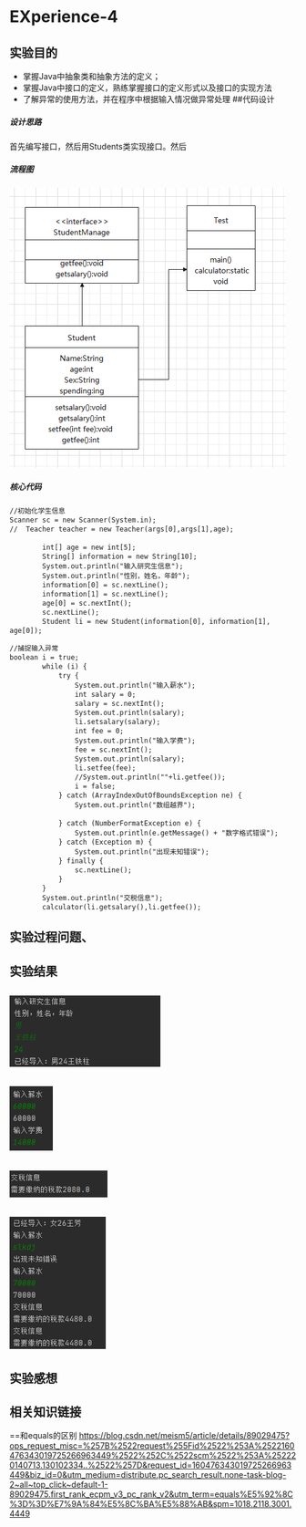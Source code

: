 # EXperience-4
## 实验目的
* 掌握Java中抽象类和抽象方法的定义； 
* 掌握Java中接口的定义，熟练掌握接口的定义形式以及接口的实现方法
* 了解异常的使用方法，并在程序中根据输入情况做异常处理
##代码设计
##### 设计思路
   首先编写接口，然后用Students类实现接口。然后
##### 流程图
![流程图](5.png)
##### 核心代码
```
//初始化学生信息
Scanner sc = new Scanner(System.in);
//	Teacher teacher = new Teacher(args[0],args[1],age);

		int[] age = new int[5];
		String[] information = new String[10];
		System.out.println("输入研究生信息");
		System.out.println("性别，姓名，年龄");
		information[0] = sc.nextLine();
		information[1] = sc.nextLine();
		age[0] = sc.nextInt();
		sc.nextLine();
		Student li = new Student(information[0], information[1], age[0]);
```
```
//捕捉输入异常
boolean i = true;
		while (i) {
			try {
				System.out.println("输入薪水");
				int salary = 0;
				salary = sc.nextInt();
				System.out.println(salary);
				li.setsalary(salary);
				int fee = 0;
				System.out.println("输入学费");
				fee = sc.nextInt();
				System.out.println(salary);
				li.setfee(fee);
				//System.out.println(""+li.getfee());
				i = false;
			} catch (ArrayIndexOutOfBoundsException ne) {
				System.out.println("数组越界");

			} catch (NumberFormatException e) {
				System.out.println(e.getMessage() + "数字格式错误");
			} catch (Exception m) {
				System.out.println("出现未知错误");
			} finally {
				sc.nextLine();
			}
		}
		System.out.println("交税信息");
		calculator(li.getsalary(),li.getfee());
```
## 实验过程问题、

## 实验结果
![实验结果截图](1.png)
---
![实验结果截图](2.png)
---
![实验结果截图](3.png)
---
![实验结果截图](4.png)
---
## 实验感想

## 相关知识链接
==和equals的区别
https://blog.csdn.net/meism5/article/details/89029475?ops_request_misc=%257B%2522request%255Fid%2522%253A%2522160476343019725266963449%2522%252C%2522scm%2522%253A%252220140713.130102334..%2522%257D&request_id=160476343019725266963449&biz_id=0&utm_medium=distribute.pc_search_result.none-task-blog-2~all~top_click~default-1-89029475.first_rank_ecpm_v3_pc_rank_v2&utm_term=equals%E5%92%8C%3D%3D%E7%9A%84%E5%8C%BA%E5%88%AB&spm=1018.2118.3001.4449
